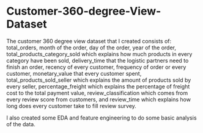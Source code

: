 # Customer-360-degree-View-Dataset
The customer 360 degree view dataset that I created consists of: total_orders, month of the order, day of the order, year of the order, total_products_category_sold which explains how much products in every category have been sold, delivery_time that the logistic partners need to finish an order, recency of every customer, frequency of order or every customer, monetary_value that every customer spent, total_products_sold_seller which explains the amount of products sold by every seller, percentage_freight which explains the percentage of freight cost to the total payment value, review_classification which comes from every review score from customers, and review_time which explains how long does every customer take to fill review survey.

I also created some EDA and feature engineering to do some basic analysis of the data.
